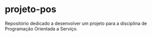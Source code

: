# projeto-pos
Repositório dedicado a desenvolver um projeto para a disciplina de Programação Orientada a Serviço.

